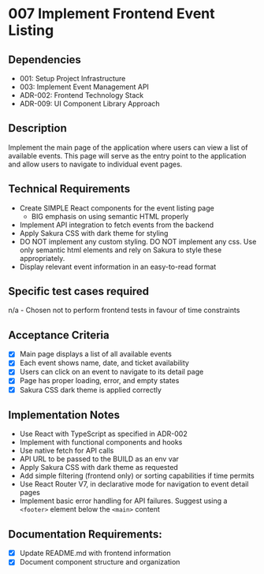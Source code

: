 # 007 Implement Frontend Event Listing

## Dependencies

- 001: Setup Project Infrastructure
- 003: Implement Event Management API
- ADR-002: Frontend Technology Stack
- ADR-009: UI Component Library Approach

## Description

Implement the main page of the application where users can view a list of available events. This page will serve as the entry point to the application and allow users to navigate to individual event pages.

## Technical Requirements

- Create SIMPLE React components for the event listing page
    - BIG emphasis on using semantic HTML properly
- Implement API integration to fetch events from the backend
- Apply Sakura CSS with dark theme for styling
- DO NOT implement any custom styling. DO NOT implement any css. Use only semantic html elements and rely on Sakura to style these appropriately. 
- Display relevant event information in an easy-to-read format

## Specific test cases required

n/a - Chosen not to perform frontend tests in favour of time constraints

## Acceptance Criteria

- [x] Main page displays a list of all available events
- [x] Each event shows name, date, and ticket availability
- [x] Users can click on an event to navigate to its detail page
- [x] Page has proper loading, error, and empty states
- [x] Sakura CSS dark theme is applied correctly

## Implementation Notes

- Use React with TypeScript as specified in ADR-002
- Implement with functional components and hooks
- Use native fetch for API calls
- API URL to be passed to the BUILD as an env var
- Apply Sakura CSS with dark theme as requested
- Add simple filtering (frontend only) or sorting capabilities if time permits
- Use React Router V7, in declarative mode for navigation to event detail pages
- Implement basic error handling for API failures. Suggest using a `<footer>` element below the `<main>` content

## Documentation Requirements:

- [x] Update README.md with frontend information
- [x] Document component structure and organization
